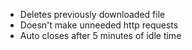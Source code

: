 - Deletes previously downloaded file
- Doesn't make unneeded http requests
- Auto closes after 5 minutes of idle time
